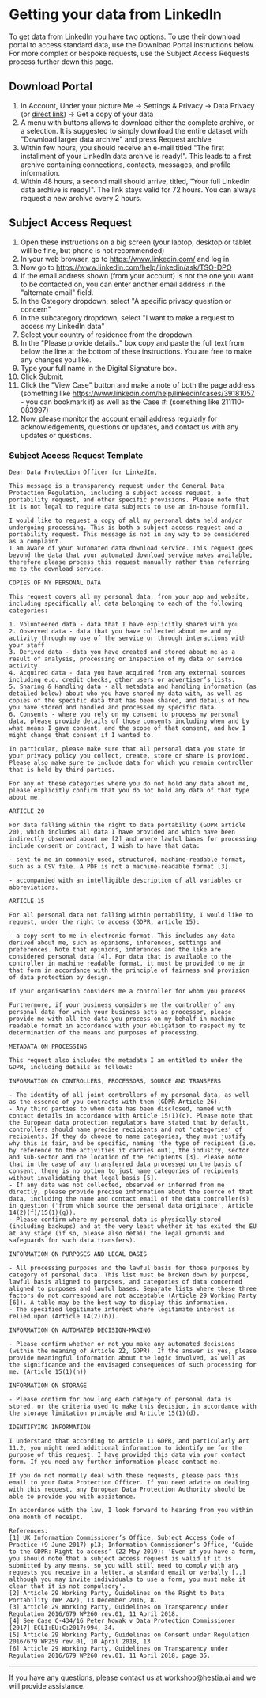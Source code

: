 # Getting your data from LinkedIn

To get data from LinkedIn you have two options. To use their download portal to access standard data, use the Download Portal instructions below. For more complex or bespoke requests, use the Subject Access Requests process further down this page.

## Download Portal

1. In Account, Under your picture Me → Settings & Privacy → Data Privacy (or [direct link](https://www.linkedin.com/mypreferences/d/categories/privacy)) → Get a copy of your data
2. A menu with buttons allows to download either the complete archive, or a selection. It is suggested to simply download the entire dataset with "Download larger data archive" and press Request archive
3. Within few hours, you should receive an e-mail titled "The first installment of your LinkedIn data archive is ready!". This leads to a first archive containing connections, contacts, messages, and profile information.
4. Within 48 hours, a second mail should arrive, titled, "Your full LinkedIn data archive is ready!". The link stays valid for 72 hours. You can always request a new archive every 2 hours.

## Subject Access Request

1. Open these instructions on a big screen (your laptop, desktop or tablet will be fine, but phone is not recommended)
2. In your web browser, go to https://www.linkedin.com/ and log in.
3. Now go to https://www.linkedin.com/help/linkedin/ask/TSO-DPO
4. If the email address shown (from your account) is not the one you want to be contacted on, you can enter another email address in the "alternate email" field.
5. In the Category dropdown, select "A specific privacy question or concern"
6. In the subcategory dropdown, select "I want to make a request to access my LinkedIn data"
7. Select your country of residence from the dropdown.
8. In the "Please provide details.." box copy and paste the full text from below the line at the bottom of these instructions. You are free to make any changes you like.
9. Type your full name in the Digital Signature box.
10. Click Submit.
11. Click the "View Case" button and make a note of both the page address (something like https://www.linkedin.com/help/linkedin/cases/39181057 - you can bookmark it) as well as the Case #: (something like 211110-083997)
12. Now, please monitor the account email address regularly for acknowledgements, questions or updates, and contact us with any updates or questions.

### Subject Access Request Template

```
Dear Data Protection Officer for LinkedIn,

This message is a transparency request under the General Data Protection Regulation, including a subject access request, a portability request, and other specific provisions. Please note that it is not legal to require data subjects to use an in-house form[1].

I would like to request a copy of all my personal data held and/or undergoing processing. This is both a subject access request and a portability request. This message is not in any way to be considered as a complaint.
I am aware of your automated data download service. This request goes beyond the data that your automated download service makes available, therefore please process this request manually rather than referring me to the download service.

COPIES OF MY PERSONAL DATA

This request covers all my personal data, from your app and website, including specifically all data belonging to each of the following categories:

1. Volunteered data - data that I have explicitly shared with you
2. Observed data - data that you have collected about me and my activity through my use of the service or through interactions with your staff
3. Derived data - data you have created and stored about me as a result of analysis, processing or inspection of my data or service activity.
4. Acquired data - data you have acquired from any external sources including e.g. credit checks, other users or advertiser’s lists.
5. Sharing & Handling data - all metadata and handling information (as detailed below) about who you have shared my data with, as well as copies of the specific data that has been shared, and details of how you have stored and handled and processed my specific data.
6. Consents - where you rely on my consent to process my personal data, please provide details of those consents including when and by what means I gave consent, and the scope of that consent, and how I might change that consent if I wanted to.

In particular, please make sure that all personal data you state in your privacy policy you collect, create, store or share is provided. Please also make sure to include data for which you remain controller that is held by third parties.

For any of these categories where you do not hold any data about me, please explicitly confirm that you do not hold any data of that type about me.

ARTICLE 20

For data falling within the right to data portability (GDPR article 20), which includes all data I have provided and which have been indirectly observed about me [2] and where lawful bases for processing include consent or contract, I wish to have that data:

- sent to me in commonly used, structured, machine-readable format, such as a CSV file. A PDF is not a machine-readable format [3].

- accompanied with an intelligible description of all variables or abbreviations.

ARTICLE 15

For all personal data not falling within portability, I would like to request, under the right to access (GDPR, article 15):

- a copy sent to me in electronic format. This includes any data derived about me, such as opinions, inferences, settings and preferences. Note that opinions, inferences and the like are considered personal data [4]. For data that is available to the controller in machine readable format, it must be provided to me in that form in accordance with the principle of fairness and provision of data protection by design.

If your organisation considers me a controller for whom you process

Furthermore, if your business considers me the controller of any personal data for which your business acts as processor, please provide me with all the data you process on my behalf in machine readable format in accordance with your obligation to respect my to determination of the means and purposes of processing.

METADATA ON PROCESSING

This request also includes the metadata I am entitled to under the GDPR, including details as follows:

INFORMATION ON CONTROLLERS, PROCESSORS, SOURCE AND TRANSFERS

- The identity of all joint controllers of my personal data, as well as the essence of you contracts with them (GDPR Article 26).
- Any third parties to whom data has been disclosed, named with contact details in accordance with Article 15(1)(c). Please note that the European data protection regulators have stated that by default, controllers should name precise recipients and not 'categories' of recipients. If they do choose to name categories, they must justify why this is fair, and be specific, naming 'the type of recipient (i.e. by reference to the activities it carries out), the industry, sector and sub-sector and the location of the recipients [3]. Please note that in the case of any transferred data processed on the basis of consent, there is no option to just name categories of recipients without invalidating that legal basis [5].
- If any data was not collected, observed or inferred from me directly, please provide precise information about the source of that data, including the name and contact email of the data controller(s) in question ('from which source the personal data originate', Article 14(2)(f)/15(1)(g)).
- Please confirm where my personal data is physically stored (including backups) and at the very least whether it has exited the EU at any stage (if so, please also detail the legal grounds and safeguards for such data transfers).

INFORMATION ON PURPOSES AND LEGAL BASIS

- All processing purposes and the lawful basis for those purposes by category of personal data. This list must be broken down by purpose, lawful basis aligned to purposes, and categories of data concerned aligned to purposes and lawful bases. Separate lists where these three factors do not correspond are not acceptable (Article 29 Working Party [6]). A table may be the best way to display this information.
- The specified legitimate interest where legitimate interest is relied upon (Article 14(2)(b)).

INFORMATION ON AUTOMATED DECISION-MAKING

- Please confirm whether or not you make any automated decisions (within the meaning of Article 22, GDPR). If the answer is yes, please provide meaningful information about the logic involved, as well as the significance and the envisaged consequences of such processing for me. (Article 15(1)(h))

INFORMATION ON STORAGE

- Please confirm for how long each category of personal data is stored, or the criteria used to make this decision, in accordance with the storage limitation principle and Article 15(1)(d).

IDENTIFYING INFORMATION

I understand that according to Article 11 GDPR, and particularly Art 11.2, you might need additional information to identify me for the purpose of this request. I have provided this data via your contact form. If you need any further information please contact me.

If you do not normally deal with these requests, please pass this email to your Data Protection Officer. If you need advice on dealing with this request, any European Data Protection Authority should be able to provide you with assistance.

In accordance with the law, I look forward to hearing from you within one month of receipt.

References:
[1] UK Information Commissioner’s Office, Subject Access Code of Practice (9 June 2017) p13; Information Commissioner’s Office, ‘Guide to the GDPR: Right to access’ (22 May 2019): 'Even if you have a form, you should note that a subject access request is valid if it is submitted by any means, so you will still need to comply with any requests you receive in a letter, a standard email or verbally [..] although you may invite individuals to use a form, you must make it clear that it is not compulsory'.
[2] Article 29 Working Party, Guidelines on the Right to Data Portability (WP 242), 13 December 2016, 8.
[3] Article 29 Working Party, Guidelines on Transparency under Regulation 2016/679 WP260 rev.01, 11 April 2018.
[4] See Case C‑434/16 Peter Nowak v Data Protection Commissioner [2017] ECLI:EU:C:2017:994, 34.
[5] Article 29 Working Party, Guidelines on Consent under Regulation 2016/679 WP259 rev.01, 10 April 2018, 13.
[6] Article 29 Working Party, Guidelines on Transparency under Regulation 2016/679 WP260 rev.01, 11 April 2018, page 35.
```

----
If you have any questions, please contact us at workshop@hestia.ai and we will provide assistance.
